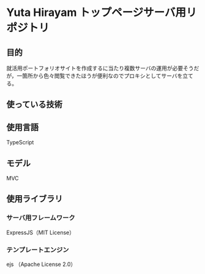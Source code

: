 # Yuta Hirayam トップページサーバ用リポジトリ

## 目的
就活用ポートフォリオサイトを作成するに当たり複数サーバの運用が必要そうだが，一箇所から色々閲覧できたほうが便利なのでプロキシとしてサーバを立てる。

## 使っている技術
## 使用言語
TypeScript
## モデル
MVC
## 使用ライブラリ
### サーバ用フレームワーク
ExpressJS（MIT License）
### テンプレートエンジン
ejs （Apache License 2.0）
